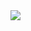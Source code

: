 <picture>
<source
  srcset="https://github-readme-stats.vercel.app/api?username=joemar25&show_icons=true&theme=dark"
  media="(prefers-color-scheme: dark)"
/>
<source
  srcset="https://github-readme-stats.vercel.app/api?username=joemar25&show_icons=true"
  media="(prefers-color-scheme: light), (prefers-color-scheme: no-preference)"
/>
<img src="https://github-readme-stats.vercel.app/api?username=joemar25&show_icons=true" />
</picture>
